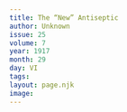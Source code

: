 ```yaml
---
title: The “New” Antiseptic
author: Unknown
issue: 25
volume: 7
year: 1917
month: 29
day: VI
tags:
layout: page.njk
image:
---
```


